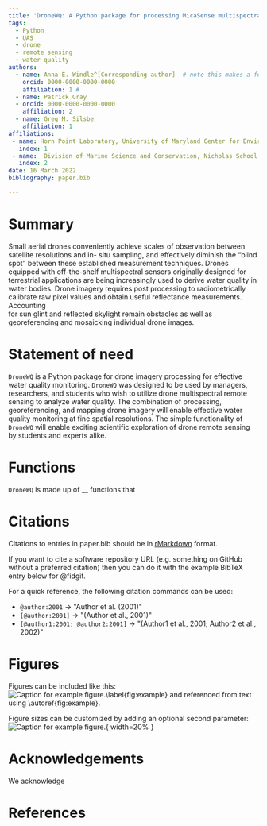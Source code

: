```yaml
---
title: 'DroneWQ: A Python package for processing MicaSense multispectral drone imagery for aquatic remote sensing'
tags:
  - Python
  - UAS
  - drone
  - remote sensing
  - water quality
authors:
  - name: Anna E. Windle^[Corresponding author]  # note this makes a footnote saying 'Corresponding author'
    orcid: 0000-0000-0000-0000
    affiliation: 1 # 
  - name: Patrick Gray 
  - orcid: 0000-0000-0000-0000
    affiliation: 2
  - name: Greg M. Silsbe
    affiliation: 1
affiliations:
 - name: Horn Point Laboratory, University of Maryland Center for Environmental Science, Cambridge, MD, United States
   index: 1
 - name:  Division of Marine Science and Conservation, Nicholas School of the Environment, Duke University Marine Laboratory, Beaufort, NC, United States
   index: 2
date: 16 March 2022
bibliography: paper.bib

---
```


# Summary

Small aerial drones conveniently achieve scales of observation between satellite 
resolutions and in- situ sampling, and effectively diminish the “blind spot” between 
these established measurement techniques. Drones equipped with off-the-shelf multispectral
sensors originally designed for terrestrial applications are being increasingly used to 
derive water quality in water bodies. Drone imagery requires post processing to radiometrically
calibrate raw pixel values and obtain useful reflectance measurements. Accounting  
for sun glint and reflected skylight remain obstacles as well as georeferencing and mosaicking
individual drone images. 


# Statement of need

`DroneWQ` is a Python package for drone imagery processing for effective water quality monitoring. 
`DroneWQ` was designed to be used by managers, researchers, and students who wish to utilize drone 
multispectral remote sensing to analyze water quality. The combination of processing, georeferencing, 
and mapping drone imagery will enable effective water quality monitoring at fine spatial resolutions.
The simple functionality of `DroneWQ` will enable exciting scientific exploration of drone remote sensing 
by students and experts alike. 


# Functions

`DroneWQ` is made up of __ functions that 



# Citations

Citations to entries in paper.bib should be in
[rMarkdown](http://rmarkdown.rstudio.com/authoring_bibliographies_and_citations.html)
format.

If you want to cite a software repository URL (e.g. something on GitHub without a preferred
citation) then you can do it with the example BibTeX entry below for @fidgit.

For a quick reference, the following citation commands can be used:
- `@author:2001`  ->  "Author et al. (2001)"
- `[@author:2001]` -> "(Author et al., 2001)"
- `[@author1:2001; @author2:2001]` -> "(Author1 et al., 2001; Author2 et al., 2002)"

# Figures

Figures can be included like this:
![Caption for example figure.\label{fig:example}](figure.png)
and referenced from text using \autoref{fig:example}.

Figure sizes can be customized by adding an optional second parameter:
![Caption for example figure.](figure.png){ width=20% }

# Acknowledgements

We acknowledge 

# References

